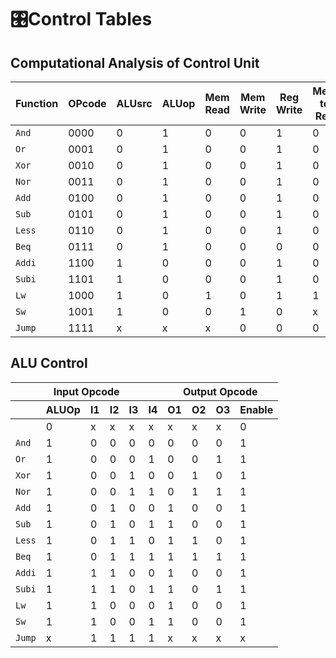 # 🎛️Control Tables

## Computational Analysis of Control Unit

| Function | OPcode | ALUsrc | ALUop | Mem Read | Mem Write | Reg Write |Mem to Reg | Reg Dst | Branch | Jump |
| -------- | ------ | ------ | ----- | -------- | --------- | --------- | --------- | ------- | ------ | ---- |
| `And`    | 0000   | 0      | 1     | 0        | 0         |   1       |         0 |       1 |      0 |     0|
| `Or`     | 0001   | 0      | 1     | 0        | 0         |   1       |         0 |       1 |      0 |     0|
| `Xor`    | 0010   | 0      | 1     | 0        | 0         |   1       |         0 |       1 |      0 |     0|
| `Nor`    | 0011   | 0      | 1     | 0        | 0         |   1       |         0 |       1 |      0 |     0|
| `Add`    | 0100   | 0      | 1     | 0        | 0         |   1       |         0 |       1 |      0 |     0|
| `Sub`    | 0101   | 0      | 1     | 0        | 0         |   1       |         0 |       1 |      0 |     0|
| `Less`   | 0110   | 0      | 1     | 0        | 0         |   1       |         0 |       1 |      0 |     0|
| `Beq`    | 0111   | 0      | 1     | 0        | 0         |   0       |         0 |       0 |      1 |     0|
| `Addi`   | 1100   | 1      | 0     | 0        | 0         |   1       |         0 |       1 |      0 |     0|
| `Subi`   | 1101   | 1      | 0     | 0        | 0         |   1       |         0 |       1 |      0 |     0|
| `Lw`     | 1000   | 1      | 0     | 1        | 0         |   1       |         1 |       0 |      0 |     0|
| `Sw`     | 1001   | 1      | 0     | 0        | 1         |   0       |         x |       x |      0 |     0|
| `Jump`   | 1111   | x      | x     | x        | 0         |   0       |         0 |       x |      0 |     1|

## ALU Control

<table>
<thead>
<tr>
<th colspan="6">Input Opcode</th>
<th colspan="4">Output Opcode</th>
</tr>
</thead>
<thead>
<tr>
<th></th><th>ALUOp</th><th>I1</th><th>I2</th><th>I3</th><th>I4</th>
<th>O1</th><th>O2</th><th>O3</th><th>Enable</th>
</tr>
</thead>
<tbody>

<tr>
<td></td>
<td>0</td>
<td>x</td>
<td>x</td>
<td>x</td>
<td>x</td>
<td>x</td>
<td>x</td>
<td>x</td>
<td>0</td>
</tr>

<tr>
<tr>
<td><code>And</code></td>
<td>1</td>
<td>0</td>
<td>0</td>
<td>0</td>
<td>0</td>
<td>0</td>
<td>0</td>
<td>0</td>
<td>1</td>
</tr>
<tr>
<td><code>Or</code></td>

<td>1</td>
<td>0</td>
<td>0</td>
<td>0</td>
<td>1</td>
<td>0</td>
<td>0</td>
<td>1</td>
<td>1</td>
</tr>

<tr>
<td><code>Xor</code></td>
<td>1</td>
<td>0</td>
<td>0</td>
<td>1</td>
<td>0</td>
<td>0</td>
<td>1</td>
<td>0</td>
<td>1</td>
</tr>

<tr>
<td><code>Nor</code></td>
<td>1</td>
<td>0</td>
<td>0</td>
<td>1</td>
<td>1</td>
<td>0</td>
<td>1</td>
<td>1</td>
<td>1</td>
</tr>

<tr>
<td><code>Add</code></td>
<td>1</td>
<td>0</td>
<td>1</td>
<td>0</td>
<td>0</td>
<td>1</td>
<td>0</td>
<td>0</td>
<td>1</td>
</tr>

<tr>
<td><code>Sub</code></td>
<td>1</td>
<td>0</td>
<td>1</td>
<td>0</td>
<td>1</td>
<td>1</td>
<td>0</td>
<td>0</td>
<td>1</td>
</tr>

<tr>
<td><code>Less</code></td>
<td>1</td>
<td>0</td>
<td>1</td>
<td>1</td>
<td>0</td>
<td>1</td>
<td>1</td>
<td>0</td>
<td>1</td>
</tr>

<tr>
<td><code>Beq</code></td>
<td>1</td>
<td>0</td>
<td>1</td>
<td>1</td>
<td>1</td>
<td>1</td>
<td>1</td>
<td>1</td>
<td>1</td>
</tr>

<tr>
<td><code>Addi</code></td>
<td>1</td>
<td>1</td>
<td>1</td>
<td>0</td>
<td>0</td>
<td>1</td>
<td>0</td>
<td>0</td>
<td>1</td>
</tr>

<tr>
<td><code>Subi</code></td>
<td>1</td>
<td>1</td>
<td>1</td>
<td>0</td>
<td>1</td>
<td>1</td>
<td>0</td>
<td>1</td>
<td>1</td>
</tr>

<tr>
<td><code>Lw</code></td>
<td>1</td>
<td>1</td>
<td>0</td>
<td>0</td>
<td>0</td>
<td>1</td>
<td>0</td>
<td>0</td>
<td>1</td>
</tr>

<tr>
<td><code>Sw</code></td>
<td>1</td>
<td>1</td>
<td>0</td>
<td>0</td>
<td>1</td>
<td>1</td>
<td>0</td>
<td>0</td>
<td>1</td>
</tr>
<tr>
<td><code>Jump</code></td>

<td>x</td>
<td>1</td>
<td>1</td>
<td>1</td>
<td>1</td>
<td>x</td>
<td>x</td>
<td>x</td>
<td>x</td>
</tr>
</tbody>
</table>
